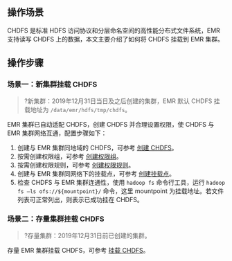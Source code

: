 ## 操作场景
CHDFS 是标准 HDFS 访问协议和分层命名空间的高性能分布式文件系统，EMR 支持读写 CHDFS 上的数据，本文主要介绍了如何将 CHDFS 挂载到 EMR 集群。

## 操作步骤

### 场景一：新集群挂载 CHDFS
>?新集群：2019年12月31日当日及之后创建的集群，EMR 默认 CHDFS 挂载地址为 `/data/emr/hdfs/tmp/chdfs`。

EMR 集群已自动适配 CHDFS，创建 CHDFS 并合理设置权限，使 CHDFS 与 EMR 集群网络互通，配置步骤如下：
1. 创建与 EMR 集群同地域的 CHDFS，可参考 [创建 CHDFS](https://cloud.tencent.com/document/product/1105/37234)。
2. 按需创建权限组，可参考 [创建权限组](https://cloud.tencent.com/document/product/1105/37235)。
3. 按需创建权限规则，可参考 [创建权限规则](https://cloud.tencent.com/document/product/1105/37236)。
4. 创建与 EMR 集群同网络下的挂载点，可参考 [创建挂载点](https://cloud.tencent.com/document/product/1105/37237)。
5. 检查 CHDFS 与 EMR 集群连通性，使用 `hadoop fs` 命令行工具，运行 `hadoop fs –ls ofs://${mountpoint}/` 命令，这里 mountpoint 为挂载地址。若文件列表可正常列出，则表示已成功挂在 CHDFS。

### 场景二：存量集群挂载 CHDFS
>?存量集群：2019年12月31日前已创建的集群。 

存量 EMR 集群挂载 CHDFS，可参考 [挂载 CHDFS](https://cloud.tencent.com/document/product/1105/36368)。
